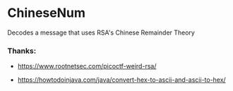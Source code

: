 # ChineseNum
Decodes a message that uses RSA's Chinese Remainder Theory

### Thanks:

* https://www.rootnetsec.com/picoctf-weird-rsa/

* https://howtodoinjava.com/java/convert-hex-to-ascii-and-ascii-to-hex/
